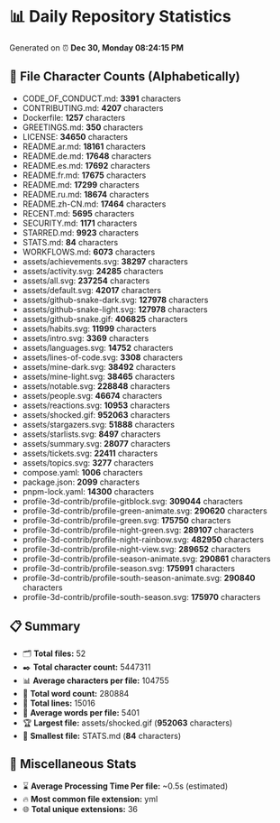 # 📊 Daily Repository Statistics
Generated on ⏰ **Dec 30, Monday 08:24:15 PM**

## 📂 File Character Counts (Alphabetically)
- CODE_OF_CONDUCT.md: **3391** characters
- CONTRIBUTING.md: **4207** characters
- Dockerfile: **1257** characters
- GREETINGS.md: **350** characters
- LICENSE: **34650** characters
- README.ar.md: **18161** characters
- README.de.md: **17648** characters
- README.es.md: **17692** characters
- README.fr.md: **17675** characters
- README.md: **17299** characters
- README.ru.md: **18674** characters
- README.zh-CN.md: **17464** characters
- RECENT.md: **5695** characters
- SECURITY.md: **1171** characters
- STARRED.md: **9923** characters
- STATS.md: **84** characters
- WORKFLOWS.md: **6073** characters
- assets/achievements.svg: **38297** characters
- assets/activity.svg: **24285** characters
- assets/all.svg: **237254** characters
- assets/default.svg: **42017** characters
- assets/github-snake-dark.svg: **127978** characters
- assets/github-snake-light.svg: **127978** characters
- assets/github-snake.gif: **406825** characters
- assets/habits.svg: **11999** characters
- assets/intro.svg: **3369** characters
- assets/languages.svg: **14752** characters
- assets/lines-of-code.svg: **3308** characters
- assets/mine-dark.svg: **38492** characters
- assets/mine-light.svg: **38465** characters
- assets/notable.svg: **228848** characters
- assets/people.svg: **46674** characters
- assets/reactions.svg: **10953** characters
- assets/shocked.gif: **952063** characters
- assets/stargazers.svg: **51888** characters
- assets/starlists.svg: **8497** characters
- assets/summary.svg: **28077** characters
- assets/tickets.svg: **22411** characters
- assets/topics.svg: **3277** characters
- compose.yaml: **1006** characters
- package.json: **2099** characters
- pnpm-lock.yaml: **14300** characters
- profile-3d-contrib/profile-gitblock.svg: **309044** characters
- profile-3d-contrib/profile-green-animate.svg: **290620** characters
- profile-3d-contrib/profile-green.svg: **175750** characters
- profile-3d-contrib/profile-night-green.svg: **289107** characters
- profile-3d-contrib/profile-night-rainbow.svg: **482950** characters
- profile-3d-contrib/profile-night-view.svg: **289652** characters
- profile-3d-contrib/profile-season-animate.svg: **290861** characters
- profile-3d-contrib/profile-season.svg: **175991** characters
- profile-3d-contrib/profile-south-season-animate.svg: **290840** characters
- profile-3d-contrib/profile-south-season.svg: **175970** characters

## 📋 Summary
- 🗂️ **Total files:** 52
- ✒️ **Total character count:** 5447311
- 📊 **Average characters per file:** 104755
- 📝 **Total word count:** 280884
- 🧾 **Total lines:** 15016
- 📐 **Average words per file:** 5401
- 🏆 **Largest file:** assets/shocked.gif (**952063** characters)
- 🥉 **Smallest file:** STATS.md (**84** characters)

## 🌟 Miscellaneous Stats
- ⌛ **Average Processing Time Per file:** ~0.5s (estimated)
- 🔥 **Most common file extension:** yml
- 🌐 **Total unique extensions:** 36
